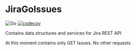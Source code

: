 # JiraGoIssues
![Go](https://github.com/LastSprint/JiraGoIssues/workflows/Go/badge.svg?branch=master&event=push)
[![codecov](https://codecov.io/gh/LastSprint/JiraGoIssues/branch/master/graph/badge.svg)](https://codecov.io/gh/LastSprint/JiraGoIssues)

Contains data structures and services for Jira REST API

At this moment contains only GET Issues. No other requests
